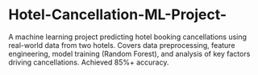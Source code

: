 # Hotel-Cancellation-ML-Project-
A machine learning project predicting hotel booking cancellations using real-world data from two hotels. Covers data preprocessing, feature engineering, model training (Random Forest), and analysis of key factors driving cancellations. Achieved 85%+ accuracy.

